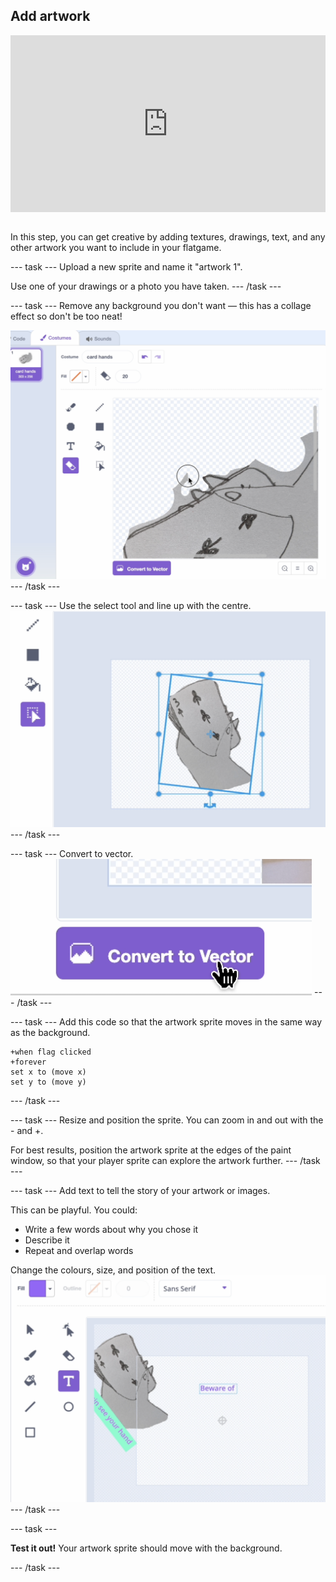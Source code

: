 ## Add artwork
<html>
<div style="position: relative; overflow: hidden; padding-top: 56.25%;">
<iframe style="position: absolute; top: 0; left: 0; right: 0; width: 100%; height: 100%; border: none;" src="https://www.youtube.com/embed/S2YRnaSove0?rel=0&cc_load_policy=1" allowfullscreen allow="accelerometer; autoplay; clipboard-write; encrypted-media; gyroscope; picture-in-picture; web-share">
</iframe>
</div><br>
</html>


In this step, you can get creative by adding textures, drawings, text, and any other artwork you want to include in your flatgame.

--- task ---
Upload a new sprite and name it "artwork 1".

Use one of your drawings or a photo you have taken.
--- /task ---

--- task ---
Remove any background you don't want — this has a collage effect so don't be too neat!

![Screenshot of the erase tool in the Scratch editor](images/erase.png)
--- /task ---

--- task ---
Use the select tool and line up with the centre.
![Screenshot of paint edit tools in the Scratch editor](images/rotate-art.png)
--- /task ---

--- task ---
Convert to vector.
![Screenshot of 'Convert to Vector' icon in the Scratch editor](images/vector.png)
--- /task ---

--- task ---
Add this code so that the artwork sprite moves in the same way as the background.

```blocks3
+when flag clicked
+forever
set x to (move x)
set y to (move y)
```
--- /task ---

--- task ---
Resize and position the sprite. You can zoom in and out with the - and +. 

For best results, position the artwork sprite at the edges of the paint window, so that your player sprite can explore the artwork further.
--- /task ---


--- task ---
Add text to tell the story of your artwork or images.

This can be playful. You could:

- Write a few words about why you chose it
- Describe it
- Repeat and overlap words

Change the colours, size, and position of the text.
![Screenshot of text in the Scratch editor](images/text.png)
--- /task ---

--- task ---

**Test it out!** Your artwork sprite should move with the background.

--- /task ---
